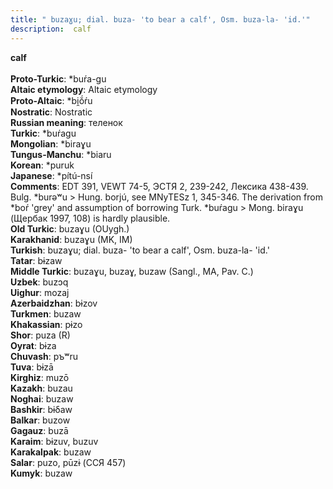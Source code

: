 ```yaml
---
title: " buzaɣu; dial. buza- 'to bear a calf', Osm. buza-la- 'id.'"
description:  calf
---
```

<strong> calf</strong><br><br>
<strong>Proto-Turkic</strong>:  *buŕa-gu<br>
<strong>Altaic etymology</strong>:  Altaic etymology<br>
<strong> Proto-Altaic</strong>:  *bi̯ŏ́ŕu<br>
<strong>Nostratic</strong>:  Nostratic<br>
<strong>Russian meaning</strong>:  теленок<br>
<strong>Turkic</strong>:  *buŕagu<br>
<strong>Mongolian</strong>:  *biraɣu<br>
<strong>Tungus-Manchu</strong>:  *biaru<br>
<strong>Korean</strong>:  *puruk<br>
<strong>Japanese</strong>:  *pítú-nsí<br>
<strong>Comments</strong>:  EDT 391, VEWT 74-5, ЭСТЯ 2, 239-242, Лексика 438-439. Bulg. *burǝʷu > Hung. borjú, see MNyTESz 1, 345-346. The derivation from *boŕ 'grey' and assumption of borrowing Turk. *buŕagu > Mong. biraɣu (Щербак 1997, 108) is hardly plausible.<br>
<strong>Old Turkic</strong>:  buzaɣu (OUygh.)<br>
<strong>Karakhanid</strong>:  buzaɣu (MK, IM)<br>
<strong>Turkish</strong>:  buzaɣu; dial. buza- 'to bear a calf', Osm. buza-la- 'id.'<br>
<strong>Tatar</strong>:  bɨzaw<br>
<strong>Middle Turkic</strong>:  buzaɣu, buzaɣ, buzaw (Sangl., MA, Pav. C.)<br>
<strong>Uzbek</strong>:  buzɔq<br>
<strong>Uighur</strong>:  mozaj<br>
<strong>Azerbaidzhan</strong>:  bɨzov<br>
<strong>Turkmen</strong>:  buzaw<br>
<strong>Khakassian</strong>:  pɨzo<br>
<strong>Shor</strong>:  puza (R)<br>
<strong>Oyrat</strong>:  bɨza<br>
<strong>Chuvash</strong>:  pъʷru<br>
<strong>Tuva</strong>:  bɨzā<br>
<strong>Kirghiz</strong>:  muzō<br>
<strong>Kazakh</strong>:  buzau<br>
<strong>Noghai</strong>:  buzaw<br>
<strong>Bashkir</strong>:  bɨδaw<br>
<strong>Balkar</strong>:  buzow<br>
<strong>Gagauz</strong>:  buzā<br>
<strong>Karaim</strong>:  bɨzuv, buzuv<br>
<strong>Karakalpak</strong>:  buzaw<br>
<strong>Salar</strong>:  puzo, pūzɨ (ССЯ 457)<br>
<strong>Kumyk</strong>:  buzaw<br>


